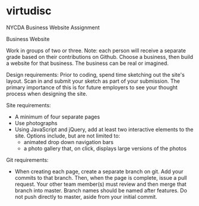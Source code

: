 # virtudisc
NYCDA Business Website Assignment

Business Website

Work in groups of two or three. Note: each person will receive a separate grade based on their contributions on Github.
Choose a business, then build a website for that business. The business can be real or imagined.

Design requirements:
Prior to coding, spend time sketching out the site's layout. Scan in and submit your sketch as part of your submission. The primary importance of this is for future employers to see your thought process when designing the site.

Site requirements:
- A minimum of four separate pages
- Use photographs
- Using JavaScript and jQuery, add at least two interactive elements to the site. Options include, but are not limited to:
   - animated drop down navigation bars
   - a photo gallery that, on click, displays large versions of the photos

Git requirements:
- When creating each page, create a separate branch on git. Add your commits to that branch. Then, when the page is complete, issue a pull request. Your other team member(s) must review and then merge that branch into master. Branch names should be named after features. Do not push directly to master, aside from your initial commit.
